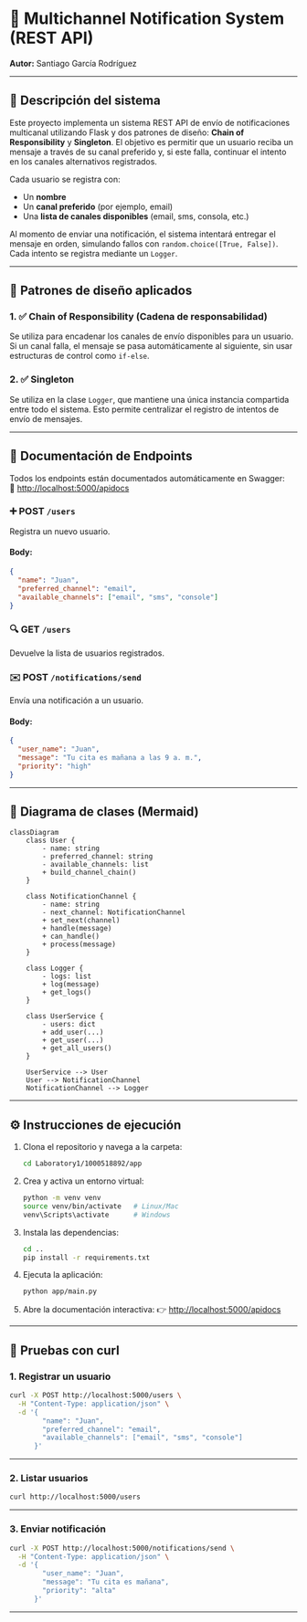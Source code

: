 # 🧪 Multichannel Notification System (REST API)

**Autor:** Santiago García Rodríguez

---

## 📝 Descripción del sistema

Este proyecto implementa un sistema REST API de envío de notificaciones multicanal utilizando Flask y dos patrones de diseño: **Chain of Responsibility** y **Singleton**. El objetivo es permitir que un usuario reciba un mensaje a través de su canal preferido y, si este falla, continuar el intento en los canales alternativos registrados.

Cada usuario se registra con:
- Un **nombre**
- Un **canal preferido** (por ejemplo, email)
- Una **lista de canales disponibles** (email, sms, consola, etc.)

Al momento de enviar una notificación, el sistema intentará entregar el mensaje en orden, simulando fallos con `random.choice([True, False])`. Cada intento se registra mediante un `Logger`.

---

## 🔁 Patrones de diseño aplicados

### 1. ✅ Chain of Responsibility (Cadena de responsabilidad)
Se utiliza para encadenar los canales de envío disponibles para un usuario. Si un canal falla, el mensaje se pasa automáticamente al siguiente, sin usar estructuras de control como `if-else`.

### 2. ✅ Singleton
Se utiliza en la clase `Logger`, que mantiene una única instancia compartida entre todo el sistema. Esto permite centralizar el registro de intentos de envío de mensajes.

---

## 🔌 Documentación de Endpoints

Todos los endpoints están documentados automáticamente en Swagger:  
📎 [http://localhost:5000/apidocs](http://localhost:5000/apidocs)

### ➕ POST `/users`
Registra un nuevo usuario.

#### Body:
```json
{
  "name": "Juan",
  "preferred_channel": "email",
  "available_channels": ["email", "sms", "console"]
}
````

### 🔍 GET `/users`

Devuelve la lista de usuarios registrados.

### ✉️ POST `/notifications/send`

Envía una notificación a un usuario.

#### Body:

```json
{
  "user_name": "Juan",
  "message": "Tu cita es mañana a las 9 a. m.",
  "priority": "high"
}
```

---

## 🧱 Diagrama de clases (Mermaid)

```mermaid
classDiagram
    class User {
        - name: string
        - preferred_channel: string
        - available_channels: list
        + build_channel_chain()
    }

    class NotificationChannel {
        - name: string
        - next_channel: NotificationChannel
        + set_next(channel)
        + handle(message)
        + can_handle()
        + process(message)
    }

    class Logger {
        - logs: list
        + log(message)
        + get_logs()
    }

    class UserService {
        - users: dict
        + add_user(...)
        + get_user(...)
        + get_all_users()
    }

    UserService --> User
    User --> NotificationChannel
    NotificationChannel --> Logger
```

---

## ⚙️ Instrucciones de ejecución

1. Clona el repositorio y navega a la carpeta:

   ```bash
   cd Laboratory1/1000518892/app 
   ```

2. Crea y activa un entorno virtual:

   ```bash
   python -m venv venv
   source venv/bin/activate   # Linux/Mac
   venv\Scripts\activate      # Windows
   ```

3. Instala las dependencias:

   ```bash
   cd ..
   pip install -r requirements.txt
   ```

4. Ejecuta la aplicación:

   ```bash
   python app/main.py
   ```

5. Abre la documentación interactiva:
   👉 [http://localhost:5000/apidocs](http://localhost:5000/apidocs)

---

## 🧪 Pruebas con curl

### 1. Registrar un usuario

```bash
curl -X POST http://localhost:5000/users \
  -H "Content-Type: application/json" \
  -d '{
        "name": "Juan",
        "preferred_channel": "email",
        "available_channels": ["email", "sms", "console"]
      }'
```

---

### 2. Listar usuarios

```bash
curl http://localhost:5000/users
```

---

### 3. Enviar notificación

```bash
curl -X POST http://localhost:5000/notifications/send \
  -H "Content-Type: application/json" \
  -d '{
        "user_name": "Juan",
        "message": "Tu cita es mañana",
        "priority": "alta"
      }'
```

---
